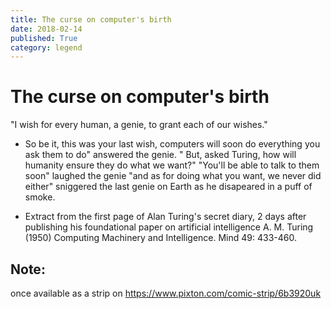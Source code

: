 ```yaml
---
title: The curse on computer's birth
date: 2018-02-14
published: True
category: legend
---
```


# The curse on computer's birth

"I wish for every human, a genie, to grant each of our wishes."
- So be it, this was your last wish, computers will soon do  everything you ask them to do" answered the genie.
" But, asked Turing, how will humanity ensure they do what we want?"
"You'll be able to talk to them soon" laughed the genie "and as for doing what you want, we never did either" sniggered the last genie on Earth as he disapeared in a puff of smoke.

- Extract from the first page of Alan Turing's secret diary,
2 days after publishing his foundational paper on artificial intelligence
A. M. Turing (1950) Computing Machinery and Intelligence. Mind 49: 433-460.

## Note:
once available as a strip on https://www.pixton.com/comic-strip/6b3920uk
